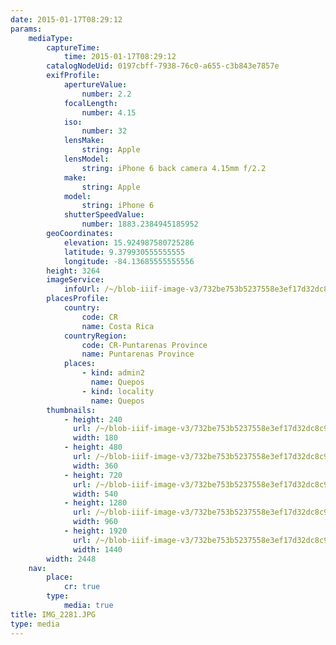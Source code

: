 ```yaml
---
date: 2015-01-17T08:29:12
params:
    mediaType:
        captureTime:
            time: 2015-01-17T08:29:12
        catalogNodeUid: 0197cbff-7938-76c0-a655-c3b843e7857e
        exifProfile:
            apertureValue:
                number: 2.2
            focalLength:
                number: 4.15
            iso:
                number: 32
            lensMake:
                string: Apple
            lensModel:
                string: iPhone 6 back camera 4.15mm f/2.2
            make:
                string: Apple
            model:
                string: iPhone 6
            shutterSpeedValue:
                number: 1883.2384945185952
        geoCoordinates:
            elevation: 15.924987580725286
            latitude: 9.379930555555555
            longitude: -84.13685555555556
        height: 3264
        imageService:
            infoUrl: /~/blob-iiif-image-v3/732be753b5237558e3ef17d32dc8c91da5b997190dcd23ecf0945a840a2a4106/info.json
        placesProfile:
            country:
                code: CR
                name: Costa Rica
            countryRegion:
                code: CR-Puntarenas Province
                name: Puntarenas Province
            places:
                - kind: admin2
                  name: Quepos
                - kind: locality
                  name: Quepos
        thumbnails:
            - height: 240
              url: /~/blob-iiif-image-v3/732be753b5237558e3ef17d32dc8c91da5b997190dcd23ecf0945a840a2a4106/full/180%2C240/0/default.jpg
              width: 180
            - height: 480
              url: /~/blob-iiif-image-v3/732be753b5237558e3ef17d32dc8c91da5b997190dcd23ecf0945a840a2a4106/full/360%2C480/0/default.jpg
              width: 360
            - height: 720
              url: /~/blob-iiif-image-v3/732be753b5237558e3ef17d32dc8c91da5b997190dcd23ecf0945a840a2a4106/full/540%2C720/0/default.jpg
              width: 540
            - height: 1280
              url: /~/blob-iiif-image-v3/732be753b5237558e3ef17d32dc8c91da5b997190dcd23ecf0945a840a2a4106/full/960%2C1280/0/default.jpg
              width: 960
            - height: 1920
              url: /~/blob-iiif-image-v3/732be753b5237558e3ef17d32dc8c91da5b997190dcd23ecf0945a840a2a4106/full/1440%2C1920/0/default.jpg
              width: 1440
        width: 2448
    nav:
        place:
            cr: true
        type:
            media: true
title: IMG_2281.JPG
type: media
---
```

